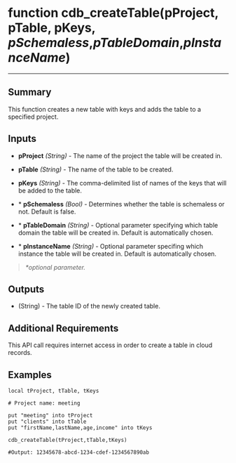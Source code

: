 # function cdb_createTable(pProject, pTable, pKeys, *pSchemaless*,*pTableDomain*,*pInstanceName*)
---
## Summary
This function creates a new table with keys and adds the table to a specified project.

## Inputs
* **pProject** *(String)* - The name of the project the table will be created in.

* **pTable** *(String)* - The name of the table to be created.

* **pKeys** *(String)* - The comma-delimited list of names of the keys that will be added to the table.

* \* **pSchemaless** *(Bool)* - Determines whether the table is schemaless or not. Default is false.

* \* **pTableDomain** *(String)* - Optional parameter specifying which table domain the table will be created in. Default is automatically chosen.

* \* **pInstanceName** *(String)* - Optional parameter specifing which instance the table will be created in. Default is automatically chosen.

> _*optional parameter._

## Outputs
* (String) - The table ID of the newly created table.

## Additional Requirements
This API call requires internet access in order to create a table in cloud records.

## Examples
```
local tProject, tTable, tKeys

# Project name: meeting

put "meeting" into tProject
put "clients" into tTable
put "firstName,lastName,age,income" into tKeys

cdb_createTable(tProject,tTable,tKeys)

#Output: 12345678-abcd-1234-cdef-1234567890ab
```